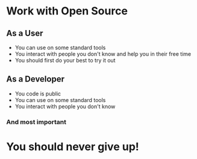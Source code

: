 # Work with Open Source

## As a User
* You can use on some standard tools
* You interact with people you don't know and help you in their free time
* You should first do your best to try it out

## As a Developer
* You code is public
* You can use on some standard tools
* You interact with people you don't know

### And most important <!-- .element: class="fragment" data-fragment-index="2" -->

# You should never give up! <!-- .element: class="fragment" data-fragment-index="3" style="color:#b84dff"-->
